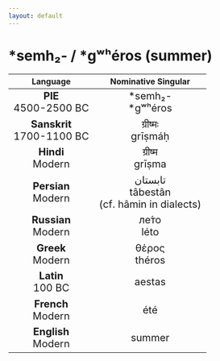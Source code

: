```yaml
---
layout: default
---
```

<!---
Text can be **bold**, _italic_, or ~~strikethrough~~.

[Link to another page](./another-page.html)

There should be whitespace between paragraphs.

There should be whitespace between paragraphs. We recommend including a README, or a file with information about your project.
-->

# \*semh₂- / \*gʷʰéros (summer)

<style>
td {
  font-size: 20px
}
</style>

| Language | Nominative Singular |
|:-:|:-:|
| **PIE**<br>4500-2500 BC | \*semh₂-<br>\*gʷʰéros |
| **Sanskrit**<br>1700-1100 BC  | ग्रीष्मः<br>grīṣmáḥ |
| **Hindi**<br>Modern | ग्रीष्म<br>grīṣma |
| **Persian**<br>Modern | تابستان<br>tâbestân<br>(cf. hâmin in dialects) |
| **Russian**<br>Modern | ле́то<br>léto |
| **Greek**<br>Modern | θέρος<br>théros |
| **Latin**<br>100 BC | aestas |
| **French**<br>Modern | été |
| **English**<br>Modern | summer |
